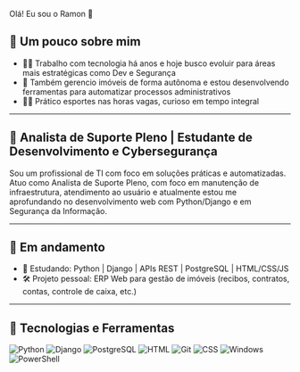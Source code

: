 Olá! Eu sou o Ramon 👋 

 ## 🧠 Um pouco sobre mim

- 👨‍💻 Trabalho com tecnologia há anos e hoje busco evoluir para áreas mais estratégicas como Dev e Segurança
- 🏡 Também gerencio imóveis de forma autônoma e estou desenvolvendo ferramentas para automatizar processos administrativos
- 🏃‍♂️ Prático esportes nas horas vagas, curioso em tempo integral

---


## 🎯 Analista de Suporte Pleno | Estudante de Desenvolvimento e Cybersegurança

Sou um profissional de TI com foco em soluções práticas e automatizadas. 
Atuo como Analista de Suporte Pleno, com foco em manutenção de infraestrutura, atendimento ao usuário e atualmente estou me aprofundando no desenvolvimento web com Python/Django e em Segurança da Informação.

---

## 🚀 Em andamento

- 🧠 Estudando: Python | Django | APIs REST | PostgreSQL | HTML/CSS/JS
- 🛠️ Projeto pessoal: ERP Web para gestão de imóveis (recibos, contratos, contas, controle de caixa, etc.)

---

## 🧰 Tecnologias e Ferramentas

![Python](https://img.shields.io/badge/Python-3776AB?style=flat&logo=python&logoColor=white)
![Django](https://img.shields.io/badge/Django-092E20?style=flat&logo=django&logoColor=white)
![PostgreSQL](https://img.shields.io/badge/PostgreSQL-316192?style=flat&logo=postgresql&logoColor=white)
![HTML](https://img.shields.io/badge/HTML5-E34F26?style=flat&logo=html5&logoColor=white)
![Git](https://img.shields.io/badge/Git-F05032?style=flat&logo=git&logoColor=white)
![CSS](https://img.shields.io/badge/CSS3-1572B6?style=flat&logo=css3&logoColor=white)
![Windows](https://img.shields.io/badge/Windows-0078D6?style=flat&logo=windows&logoColor=white)
![PowerShell](https://img.shields.io/badge/PowerShell-5391FE?style=flat&logo=powershell&logoColor=white)


